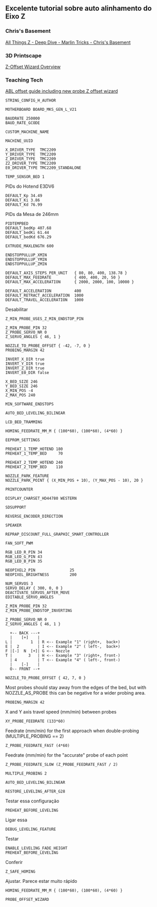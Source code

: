 ## Excelente tutorial sobre auto alinhamento do Eixo Z

### Chris's Basement
[All Things Z - Deep Dive - Marlin Tricks - Chris's Basement](https://www.youtube.com/watch?v=3jAFQdTk8iw)

### 3D Printscape
[Z-Offset Wizard Overview](https://www.youtube.com/watch?v=2gRfU26aTDs)


### Teaching Tech
[ABL offset guide including new probe Z offset wizard](https://www.youtube.com/watch?v=fN_ndWvXGBQ)

````
STRING_CONFIG_H_AUTHOR
````

````
MOTHERBOARD BOARD_MKS_GEN_L_V21
````

````
BAUDRATE 250000
BAUD_RATE_GCODE
````

````
CUSTOM_MACHINE_NAME
````

````
MACHINE_UUID
````

````
X_DRIVER_TYPE  TMC2209
Y_DRIVER_TYPE  TMC2209
Z_DRIVER_TYPE  TMC2209
Z2_DRIVER_TYPE TMC2209
E0_DRIVER_TYPE TMC2209_STANDALONE
````

````
TEMP_SENSOR_BED 1
````

PIDs do Hotend E3DV6
````
DEFAULT_Kp 34.49
DEFAULT_Ki 3.86
DEFAULT_Kd 76.99	
````

PIDs da Mesa de 246mm
````
PIDTEMPBED
DEFAULT_bedKp 407.68
DEFAULT_bedKi 61.44
DEFAULT_bedKd 676.29
````

````
EXTRUDE_MAXLENGTH 600
````

````
ENDSTOPPULLUP_XMIN
ENDSTOPPULLUP_YMIN
ENDSTOPPULLUP_ZMIN
````

````
DEFAULT_AXIS_STEPS_PER_UNIT   { 80, 80, 400, 138.78 }
DEFAULT_MAX_FEEDRATE          { 400, 400, 20, 50 }
DEFAULT_MAX_ACCELERATION      { 2000, 2000, 100, 10000 }
````

````
DEFAULT_ACCELERATION          400
DEFAULT_RETRACT_ACCELERATION  1000
DEFAULT_TRAVEL_ACCELERATION   1000 
````

Desabilitar
````
Z_MIN_PROBE_USES_Z_MIN_ENDSTOP_PIN
````

````
Z_MIN_PROBE_PIN 32
Z_PROBE_SERVO_NR 0
Z_SERVO_ANGLES { 46, 1 }
````

````
NOZZLE_TO_PROBE_OFFSET { -42, -7, 0 }
PROBING_MARGIN 42
````

````
INVERT_X_DIR true
INVERT_Y_DIR true
INVERT_Z_DIR true
INVERT_E0_DIR false
````

````
X_BED_SIZE 246
Y_BED_SIZE 246
X_MIN_POS -4
Z_MAX_POS 240
````

````
MIN_SOFTWARE_ENDSTOPS
````

````
AUTO_BED_LEVELING_BILINEAR
````

````
LCD_BED_TRAMMING
````

````
HOMING_FEEDRATE_MM_M { (100*60), (100*60), (4*60) }
````

````
EEPROM_SETTINGS
````

````
PREHEAT_1_TEMP_HOTEND 180
PREHEAT_1_TEMP_BED     70
````

````
PREHEAT_2_TEMP_HOTEND 240
PREHEAT_2_TEMP_BED    110
````

````
NOZZLE_PARK_FEATURE
NOZZLE_PARK_POINT { (X_MIN_POS + 10), (Y_MAX_POS - 10), 20 }
````

````
PRINTCOUNTER
````

````
DISPLAY_CHARSET_HD44780 WESTERN
````

````
SDSUPPORT
````

````
REVERSE_ENCODER_DIRECTION
````

````
SPEAKER
````

````
REPRAP_DISCOUNT_FULL_GRAPHIC_SMART_CONTROLLER
````


````
FAN_SOFT_PWM
````

````
RGB_LED_R_PIN 34
RGB_LED_G_PIN 43
RGB_LED_B_PIN 35
````

````
NEOPIXEL2_PIN               25
NEOPIXEL_BRIGHTNESS         200
````

````
NUM_SERVOS 3
SERVO_DELAY { 300, 0, 0 }
DEACTIVATE_SERVOS_AFTER_MOVE
EDITABLE_SERVO_ANGLES
````

````
Z_MIN_PROBE_PIN 32
Z_MIN_PROBE_ENDSTOP_INVERTING
````

````
Z_PROBE_SERVO_NR 0  
Z_SERVO_ANGLES { 46, 1 } 
````



 
      +-- BACK ---+
      |    [+]    |
    L |        1  | R <-- Example "1" (right+,  back+)
    E |  2        | I <-- Example "2" ( left-,  back+)
    F |[-]  N  [+]| G <-- Nozzle
    T |       3   | H <-- Example "3" (right+, front-)
      | 4         | T <-- Example "4" ( left-, front-)
      |    [-]    |
      O-- FRONT --+
 
```` 
NOZZLE_TO_PROBE_OFFSET { 42, 7, 0 }
````

Most probes should stay away from the edges of the bed, but
with NOZZLE_AS_PROBE this can be negative for a wider probing area.
````
PROBING_MARGIN 42
````

X and Y axis travel speed (mm/min) between probes
````
XY_PROBE_FEEDRATE (133*60)
````
Feedrate (mm/min) for the first approach when double-probing (MULTIPLE_PROBING == 2)
````
Z_PROBE_FEEDRATE_FAST (4*60)
````

Feedrate (mm/min) for the "accurate" probe of each point
````
Z_PROBE_FEEDRATE_SLOW (Z_PROBE_FEEDRATE_FAST / 2)
````

````
MULTIPLE_PROBING 2
````

````
AUTO_BED_LEVELING_BILINEAR
````

````
RESTORE_LEVELING_AFTER_G28
````

Testar essa configuração
````
PREHEAT_BEFORE_LEVELING
````

Ligar essa
````
DEBUG_LEVELING_FEATURE
````


Testar
````
ENABLE_LEVELING_FADE_HEIGHT
PREHEAT_BEFORE_LEVELING
````

Conferir
````
Z_SAFE_HOMING
````

Ajustar. Parece estar muito rápido
````
HOMING_FEEDRATE_MM_M { (100*60), (100*60), (4*60) }
````

````
PROBE_OFFSET_WIZARD
````
